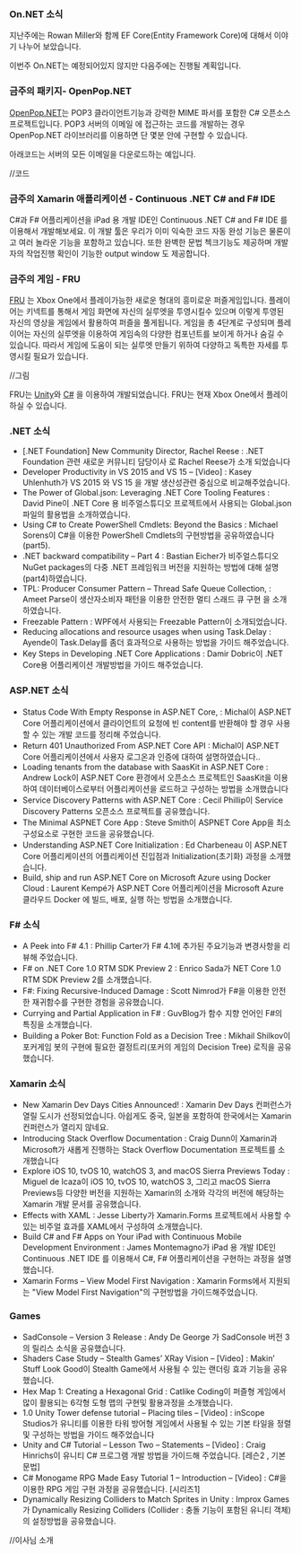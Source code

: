 ### On.NET 소식
지난주에는 Rowan Miller와 함께 EF Core(Entity Framework Core)에  대해서 이야기 나누어 보았습니다. 

이번주 On.NET는 예정되어있지 않지만 다음주에는 진행될 계획입니다.

### 금주의 패키지- OpenPop.NET
[OpenPop.NET]()는  POP3 클라이언트기능과 강력한 MIME 파서를  포함한 C# 오픈소스 프로젝트입니다. POP3 서버의 이메일 에 접근하는 코드를 개발하는 경우 OpenPop.NET 라이브러리를 이용하면 단 몇분 안에 구현할 수 있습니다.

아래코드는 서버의 모든 이메일을 다운로드하는 예입니다.

//코드

### 금주의 Xamarin 애플리케이션 - Continuous .NET C# and F# IDE

C#과 F# 어플리케이션을 iPad 용 개발 IDE인 Continuous .NET C# and F# IDE 를 이용해서 개발해보세요. 이 개발 툴은 우리가 이미 익숙한  코드 자동 완성 기능은 물론이고 여러 놀라운 기능을 포함하고 있습니다.  또한 완벽한 문법 첵크기능도 제공하며 개발자의 작업진행 확인이 기능한 output window 도 제공합니다.

### 금주의 게임 - FRU
[FRU]() 는 Xbox One에서 플레이가능한 새로운 형대의 흥미로운 퍼즐게임입니다. 플레이어는 키넥트를 통해서 게임 화면에 자신의 실루엣을 투영시킬수 있으며 이렇게 투영된 자신의 영상을 게임에서 활용하여 퍼즐을 풀게됩니다. 게임을 총 4단계로 구성되며  플레이어는 자신의 실루엣을 이용하여 게임속의 다양한 컴포넌트를 보이게 하거나 숨길 수 있습니다. 따라서 게임에 도움이 되는 실루엣 만들기 위하여 다양하고 독특한 자세를 투영시킬 필요가  있습니다.  

//그림

FRU는 [Unity](http://unity3d.com/)와 [C#](https://channel9.msdn.com/Series/C-Sharp-Fundamentals-Development-for-Absolute-Beginners) 을 이용하여 개발되었습니다. FRU는 현재  Xbox One에서 플레이 하실 수 있습니다. 


### .NET 소식
* [.NET Foundation] New Community Director, Rachel Reese : .NET Foundation 관련 새로운 커뮤니티 담당이사 로 Rachel Reese가 소개 되었습니다
* Developer Productivity in VS 2015 and VS 15 – [Video] : Kasey Uhlenhuth가 VS 2015 와 VS 15 을 개발 생산성관련 중심으로 비교해주었습니다.
* The Power of Global.json: Leveraging .NET Core Tooling Features : David Pine이  .NET Core 용 비주얼스튜디오 프로젝트에서 사용되는 Global.json 파일의 활용법을 소개하였습니다.
* Using C# to Create PowerShell Cmdlets: Beyond the Basics : Michael Sorens이 C#을 이용한 PowerShell Cmdlets의 구현방법을 공유하였습니다(part5).
* .NET backward compatibility – Part 4 :  Bastian Eicher가  비주얼스튜디오  NuGet packages의 다중 .NET 프레임워크 버전을 지원하는 방법에 대해 설명(part4)하였습니다.
* TPL: Producer Consumer Pattern – Thread Safe Queue Collection, : Ameet Parse이 생산자소비자 패턴을 이용한 안전한 멀티 스래드 큐 구현  을 소개하였습니다.
* Freezable Pattern : WPF에서 사용되는 Freezable Pattern이 소개되었습니다.
* Reducing allocations and resource usages when using Task.Delay :  Ayende이 Task.Delay를 좀더 효과적으로 사용하는 방법을 가이드 해주었습니다.
* Key Steps in Developing .NET Core Applications : Damir Dobric이  .NET Core용 어플리케이션 개발방법을 가이드 해주었습니다.

### ASP.NET 소식
* Status Code With Empty Response in ASP.NET Core, :  Michal이 ASP.NET Core 어플리케이션에서 클라이언트의 요청에 빈 content를 반환해야 할 경우 사용할 수 있는 개발 코드를 정리해 주었습니다.
* Return 401 Unauthorized From ASP.NET Core API : Michal이 ASP.NET Core 어플리케이션에서 사용자 로그온과 인증에 대하여 설명하였습니다..
* Loading tenants from the database with SaasKit in ASP.NET Core :  Andrew Lock이 ASP.NET Core 환경에서 오픈소스 프로젝트인  SaasKit을 이용하여 데이터베이스로부터 어플리케이션을 로드하고 구성하는 방법을 소개했습니다
* Service Discovery Patterns with ASP.NET Core : Cecil Phillip이 Service Discovery Patterns 오픈소스 프로젝트를 공유했습니다.
* The Minimal ASPNET Core App :  Steve Smith이  ASPNET Core App을 최소 구성요소로 구현한 코드을 공유했습니다.
* Understanding ASP.NET Core Initialization :  Ed Charbeneau 이 ASP.NET Core 어플리케이션의  어플리케이션 진입점과 Initialization(초기화) 과정을 소개했습니다.
* Build, ship and run ASP.NET Core on Microsoft Azure using Docker Cloud : Laurent Kempé가 ASP.NET Core 어플리케이션을 Microsoft Azure 클라우드 Docker 에 빌드, 배포, 실행 하는 방법을 소개했습니다.

### F# 소식
* A Peek into F# 4.1 : Phillip Carter가 F# 4.1에 추가된 주요기능과 변경사항을 리뷰해 주었습니다.
* F# on .NET Core 1.0 RTM SDK Preview 2 : Enrico Sada가 NET Core 1.0 RTM SDK Preview 2를 소개했습니다.
* F#: Fixing Recursive-Induced Damage : Scott Nimrod가 F#을 이용한 안전한 재귀함수를 구현한 경험을 공유했습니다. 
* Currying and Partial Application in F# : GuvBlog가 함수 지향 언어인 F#의 특징을 소개했습니다.
* Building a Poker Bot: Function Fold as a Decision Tree : Mikhail Shilkov이 포커게임 봇의 구현에 필요한 결정트리(포커의 게임의 Decision Tree)  로직을 공유했습니다.

### Xamarin 소식
* New Xamarin Dev Days Cities Announced! : Xamarin Dev Days 컨퍼런스가 열릴  도시가 선정되었습니다. 아쉽게도 중국, 일본을 포함하여 한국에서는 Xamarin 컨퍼런스가 열리지 않네요.
* Introducing Stack Overflow Documentation : Craig Dunn이 Xamarin과 Microsoft가 새롭게 진행하는 Stack Overflow Documentation 프로젝트를 소개했습니다
* Explore iOS 10, tvOS 10, watchOS 3, and macOS Sierra Previews Today : Miguel de Icaza이 iOS 10, tvOS 10, watchOS 3, 그리고 macOS Sierra Previews등 다양한 버전을 지원하는 Xamarin의 소개와 각각의 버전에 해당하는 Xamarin 개발 문서를 공유했습니다.
* Effects with XAML : Jesse Liberty가 Xamarin.Forms 프로젝트에서 사용할 수 있는 비주얼 효과를  XAML에서 구성하여 소개했습니다.
* Build C# and F# Apps on Your iPad with Continuous Mobile Development Environment : James Montemagno가 iPad 용 개발 IDE인 Continuous .NET IDE 를  이용해서 C#, F# 어플리케이션을 구현하는 과정을 설명했습니다.
* Xamarin Forms – View Model First Navigation : Xamarin Forms에서 지원되는 "View Model First Navigation"의 구현방법을 가이드해주었습니다.


### Games
* SadConsole – Version 3 Release : Andy De George 가 SadConsole 버전 3의 릴리스 소식을 공유했습니다.
* Shaders Case Study – Stealth Games’ XRay Vision – [Video] : Makin’ Stuff Look Good이  Stealth Game에서 사용될 수 있는 랜더링 효과 기능을 공유했습니다.
* Hex Map 1: Creating a Hexagonal Grid : Catlike Coding이 퍼즐형 게임에서 많이 활용되는 6각형 도형 맵의 구현및 활용과정을 소개했습니다.
* 1.0 Unity Tower defense tutorial – Placing tiles – [Video] : inScope Studios가 유니티를 이용한 타워 방어형 게임에서 사용될 수 있는 기본 타일을 정렬및 구성하는 방법을 가이드 해주었습니다
* Unity and C# Tutorial – Lesson Two – Statements – [Video] : Craig Hinrichs이 유니티  C# 프로그램 개발 방법을 가이드해 주었습니다. [레슨2 , 기본 문법]
* C# Monogame RPG Made Easy Tutorial 1 – Introduction – [Video] : C#을 이용한 RPG 게임 구현 과정을 공유했습니다. [시리즈1]
* Dynamically Resizing Colliders to Match Sprites in Unity : Improx Games가 Dynamically Resizing Colliders (Collider : 충돌 기능이 포함된 유니티 객체)의 설정방법을 공유했습니다.



//이사님 소개

